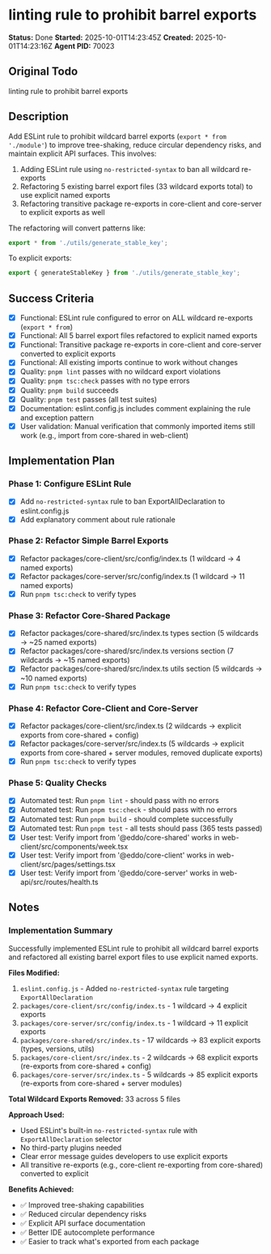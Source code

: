 # linting rule to prohibit barrel exports

**Status:** Done
**Started:** 2025-10-01T14:23:45Z
**Created:** 2025-10-01T14:23:16Z
**Agent PID:** 70023

## Original Todo

linting rule to prohibit barrel exports

## Description

Add ESLint rule to prohibit wildcard barrel exports (`export * from './module'`) to improve tree-shaking, reduce circular dependency risks, and maintain explicit API surfaces. This involves:

1. Adding ESLint rule using `no-restricted-syntax` to ban all wildcard re-exports
2. Refactoring 5 existing barrel export files (33 wildcard exports total) to use explicit named exports
3. Refactoring transitive package re-exports in core-client and core-server to explicit exports as well

The refactoring will convert patterns like:

```typescript
export * from './utils/generate_stable_key';
```

To explicit exports:

```typescript
export { generateStableKey } from './utils/generate_stable_key';
```

## Success Criteria

- [x] Functional: ESLint rule configured to error on ALL wildcard re-exports (`export * from`)
- [x] Functional: All 5 barrel export files refactored to explicit named exports
- [x] Functional: Transitive package re-exports in core-client and core-server converted to explicit exports
- [x] Functional: All existing imports continue to work without changes
- [x] Quality: `pnpm lint` passes with no wildcard export violations
- [x] Quality: `pnpm tsc:check` passes with no type errors
- [x] Quality: `pnpm build` succeeds
- [x] Quality: `pnpm test` passes (all test suites)
- [x] Documentation: eslint.config.js includes comment explaining the rule and exception pattern
- [x] User validation: Manual verification that commonly imported items still work (e.g., import from core-shared in web-client)

## Implementation Plan

### Phase 1: Configure ESLint Rule

- [x] Add `no-restricted-syntax` rule to ban ExportAllDeclaration to eslint.config.js
- [x] Add explanatory comment about rule rationale

### Phase 2: Refactor Simple Barrel Exports

- [x] Refactor packages/core-client/src/config/index.ts (1 wildcard → 4 named exports)
- [x] Refactor packages/core-server/src/config/index.ts (1 wildcard → 11 named exports)
- [x] Run `pnpm tsc:check` to verify types

### Phase 3: Refactor Core-Shared Package

- [x] Refactor packages/core-shared/src/index.ts types section (5 wildcards → ~25 named exports)
- [x] Refactor packages/core-shared/src/index.ts versions section (7 wildcards → ~15 named exports)
- [x] Refactor packages/core-shared/src/index.ts utils section (5 wildcards → ~10 named exports)
- [x] Run `pnpm tsc:check` to verify types

### Phase 4: Refactor Core-Client and Core-Server

- [x] Refactor packages/core-client/src/index.ts (2 wildcards → explicit exports from core-shared + config)
- [x] Refactor packages/core-server/src/index.ts (5 wildcards → explicit exports from core-shared + server modules, removed duplicate exports)
- [x] Run `pnpm tsc:check` to verify types

### Phase 5: Quality Checks

- [x] Automated test: Run `pnpm lint` - should pass with no errors
- [x] Automated test: Run `pnpm tsc:check` - should pass with no errors
- [x] Automated test: Run `pnpm build` - should complete successfully
- [x] Automated test: Run `pnpm test` - all tests should pass (365 tests passed)
- [x] User test: Verify import from '@eddo/core-shared' works in web-client/src/components/week.tsx
- [x] User test: Verify import from '@eddo/core-client' works in web-client/src/pages/settings.tsx
- [x] User test: Verify import from '@eddo/core-server' works in web-api/src/routes/health.ts

## Notes

### Implementation Summary

Successfully implemented ESLint rule to prohibit all wildcard barrel exports and refactored all existing barrel export files to use explicit named exports.

**Files Modified:**

1. `eslint.config.js` - Added `no-restricted-syntax` rule targeting `ExportAllDeclaration`
2. `packages/core-client/src/config/index.ts` - 1 wildcard → 4 explicit exports
3. `packages/core-server/src/config/index.ts` - 1 wildcard → 11 explicit exports
4. `packages/core-shared/src/index.ts` - 17 wildcards → 83 explicit exports (types, versions, utils)
5. `packages/core-client/src/index.ts` - 2 wildcards → 68 explicit exports (re-exports from core-shared + config)
6. `packages/core-server/src/index.ts` - 5 wildcards → 85 explicit exports (re-exports from core-shared + server modules)

**Total Wildcard Exports Removed:** 33 across 5 files

**Approach Used:**

- Used ESLint's built-in `no-restricted-syntax` rule with `ExportAllDeclaration` selector
- No third-party plugins needed
- Clear error message guides developers to use explicit exports
- All transitive re-exports (e.g., core-client re-exporting from core-shared) converted to explicit

**Benefits Achieved:**

- ✅ Improved tree-shaking capabilities
- ✅ Reduced circular dependency risks
- ✅ Explicit API surface documentation
- ✅ Better IDE autocomplete performance
- ✅ Easier to track what's exported from each package
